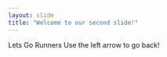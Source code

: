 ```yaml
---
layout: slide
title: "Welcome to our second slide!"
---
```

Lets Go Runners
Use the left arrow to go back!
